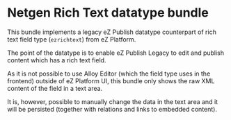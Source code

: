 # Netgen Rich Text datatype bundle

This bundle implements a legacy eZ Publish datatype counterpart of rich text field type (`ezrichtext`) from eZ Platform.

The point of the datatype is to enable eZ Publish Legacy to edit and publish content which has a rich text field.

As it is not possible to use Alloy Editor (which the field type uses in the frontend) outside of eZ Platform UI, this bundle only shows the raw XML content of the field in a text area.

It is, however, possible to manually change the data in the text area and it will be persisted (together with relations and links to embedded content).
